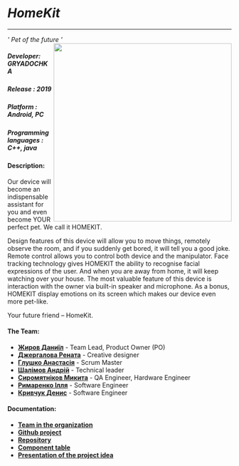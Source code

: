 # *HomeKit*
****
*' Pet of the future '*
<img align="right" src="https://i.imgur.com/6nyD8H7.png" width="400" height="400" />
##### Developer: ***GRYADOCHKA***
##### Release : *2019*
##### Platform : *Android, PC*
##### Programming languages : *C++, java*

#### Description:

Our device will become an indispensable assistant for you and even become YOUR perfect pet. We call it HOMEKIT.

Design features of this device will allow you to move things, remotely observe the room, and if you suddenly get bored, it will tell you a good joke. Remote control allows you to control both device and the manipulator. Face tracking technology gives HOMEKIT the ability to recognise facial expressions of the user. And when you are away from home, it will keep watching over your house. The most valuable feature of this device is interaction with the owner via built-in speaker and microphone. As a bonus, HOMEKIT display emotions on its screen which makes our device even more pet-like.

Your future friend – HomeKit.

#### The Team:  
- [**Жиров Даниїл**](https://github.com/daniilzhyrov) - Team Lead, Product Owner (PO)
- [**Джергалова Рената**](https://github.com/le-kalmique) - Creative designer
- [**Глушко Анастасія**](https://github.com/nastyaglushko) - Scrum Master 
- [**Шалімов Андрій**](https://github.com/mycodeiscat) - Technical leader
- [**Сиромятніков Микита**](https://github.com/Nik1tasm) - QA Engineer, Hardware Engineer
- [**Римаренко Ілля**](https://github.com/ProbablyNextTime) - Software Engineer
- [**Кривчук Денис**](https://github.com/dionissqq) - Software Engineer
#### Documentation:
- [**Team in the organization**](https://github.com/orgs/progbase/teams/gryadochka)
- [**Github project**](https://github.com/orgs/progbase/projects/6)
- [**Repository**](https://github.com/progbase/HomeKit)
- [**Сomponent table**](https://docs.google.com/spreadsheets/d/1DZDRZkOOVyxAc-M4gztyLiYBIonay2FJwdMOpIrwLXU/edit#gid=0)
- [**Presentation of the project idea**](https://docs.google.com/presentation/d/1sRCOvDxCtTtzu4tZIpsS6Pp-erHIy61-DXYOvgvIS_o/edit)
